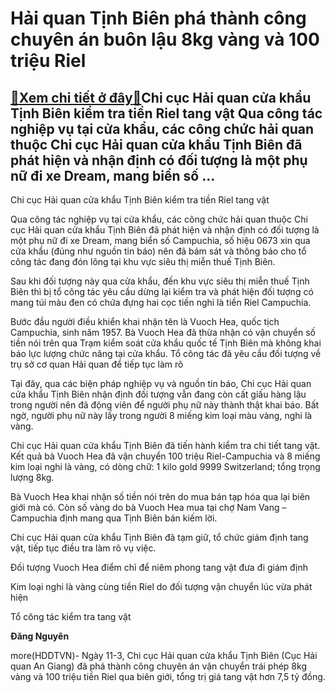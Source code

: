 Hải quan Tịnh Biên phá thành công chuyên án buôn lậu 8kg vàng và 100 triệu Riel
===============================================================================

[:gift:Xem chi tiết ở đây:gift:](https://hddtvn.com/hai-quan-tinh-bien-pha-thanh-cong-chuyen-an-buon-lau-8kg-vang-va-100-trieu-riel-2/)Chi cục Hải quan cửa khẩu Tịnh Biên kiểm tra tiền Riel tang vật Qua công tác nghiệp vụ tại cửa khẩu, các công chức hải quan thuộc Chi cục Hải quan cửa khẩu Tịnh Biên đã phát hiện và nhận định có đối tượng là một phụ nữ đi xe Dream, mang biển số …
------------------------------------------------------------------------------------------------------------------------------------------------------------------------------------------------------------------------------------------------------







 






 Chi cục Hải quan cửa khẩu Tịnh Biên kiểm tra tiền Riel tang vật 


Qua công tác nghiệp vụ tại cửa khẩu, các công chức hải quan thuộc Chi cục Hải quan cửa khẩu Tịnh Biên đã phát hiện và nhận định có đối tượng là một phụ nữ đi xe Dream, mang biển số Campuchia, số hiệu 0673 xin qua cửa khẩu (đúng như nguồn tin báo) nên đã bám sát và thông báo cho tổ công tác đang đón lõng tại khu vực siêu thị miễn thuế Tịnh Biên.


 Sau khi đối tượng này qua cửa khẩu, đến khu vực siêu thị miễn thuế Tịnh Biên thì bị tổ công tác yêu cầu dừng lại kiểm tra và phát hiện đối tượng có mang túi màu đen có chứa đựng hai cọc tiền nghi là tiền Riel Campuchia. 


 Bước đầu người điều khiển khai nhận tên là Vuoch Hea, quốc tịch Campuchia, sinh năm 1957. Bà Vuoch Hea đã thừa nhận có vận chuyển số tiền nói trên qua Trạm kiểm soát cửa khẩu quốc tế Tịnh Biên mà không khai báo lực lượng chức năng tại cửa khẩu. Tổ công tác đã yêu cầu đối tượng về trụ sở cơ quan Hải quan để tiếp tục làm rõ


 Tại đây, qua các biện pháp nghiệp vụ và nguồn tin báo, Chi cục Hải quan cửa khẩu Tịnh Biên nhận định đối tượng vẫn đang còn cất giấu hàng lậu trong người nên đã động viên để người phụ nữ này thành thật khai báo. Bất ngờ, người phụ nữ này lấy trong người 8 miếng kim loại màu vàng, nghi là vàng. 


 Chi cục Hải quan cửa khẩu Tịnh Biên đã tiến hành kiểm tra chi tiết tang vật. Kết quả bà Vuoch Hea đã vận chuyển 100 triệu Riel-Campuchia và 8 miếng kim loại nghi là vàng, có dòng chữ: 1 kilo gold 9999 Switzerland; tổng trọng lượng 8kg.


 Bà Vuoch Hea khai nhận số tiền nói trên do mua bán tạp hóa qua lại biên giới mà có. Còn số vàng do bà Vuoch Hea mua tại chợ Nam Vang – Campuchia định mang qua Tịnh Biên bán kiếm lời. 


 Chi cục Hải quan cửa khẩu Tịnh Biên đã tạm giữ, tổ chức giám định tang vật, tiếp tục điều tra làm rõ vụ việc.










 






Đối tượng Vuoch Hea điểm chỉ để niêm phong tang vật đưa đi giám định 











 






Kim loại nghi là vàng cùng tiền Riel do đối tượng vận chuyển lúc vừa phát hiện 











 






Tổ công tác kiểm tra tang vật 



















**Đăng Nguyên**



more(HDDTVN)- Ngày 11-3, Chi cục Hải quan cửa khẩu Tịnh Biên (Cục Hải quan An Giang) đã phá thành công chuyên án vận chuyển trái phép 8kg vàng và 100 triệu tiền Riel qua biên giới, tổng trị giá tang vật hơn 7,5 tỷ đồng.

